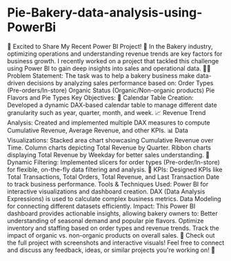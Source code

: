 # Pie-Bakery-data-analysis-using-PowerBi
🚀 Excited to Share My Recent Power BI Project! 🚀
In the Bakery industry, optimizing operations and understanding revenue trends are key factors for business growth. I recently worked on a project that tackled this challenge using Power BI to gain deep insights into sales and operational data. 🍞🥧
Problem Statement:
The task was to help a bakery business make data-driven decisions by analyzing sales performance based on:
Order Types (Pre-orders/In-store)
Organic Status (Organic/Non-organic products)
Pie Flavors and Pie Types
Key Objectives:
📅 Calendar Table Creation: Developed a dynamic DAX-based calendar table to manage different date granularity such as year, quarter, month, and week.
📈 Revenue Trend Analysis: Created and implemented multiple DAX measures to compute Cumulative Revenue, Average Revenue, and other KPIs.
📊 Data Visualizations:
Stacked area chart showcasing Cumulative Revenue over Time.
Column charts depicting Total Revenue by Quarter.
Ribbon charts displaying Total Revenue by Weekday for better sales understanding.
🔄 Dynamic Filtering: Implemented slicers for order types (Pre-order/In-store) for flexible, on-the-fly data filtering and analysis.
💼 KPIs: Designed KPIs like Total Transactions, Total Orders, Total Revenue, and Last Transaction Date to track business performance.
Tools & Techniques Used:
Power BI for interactive visualizations and dashboard creation.
DAX (Data Analysis Expressions) is used to calculate complex business metrics.
Data Modeling for connecting different datasets efficiently.
Impact:
This Power BI dashboard provides actionable insights, allowing bakery owners to:
Better understanding of seasonal demand and popular pie flavors.
Optimize inventory and staffing based on order types and revenue trends.
Track the impact of organic vs. non-organic products on overall sales.
🔗 Check out the full project with screenshots and interactive visuals! Feel free to connect and discuss any feedback, ideas, or similar projects you're working on! 🙌
